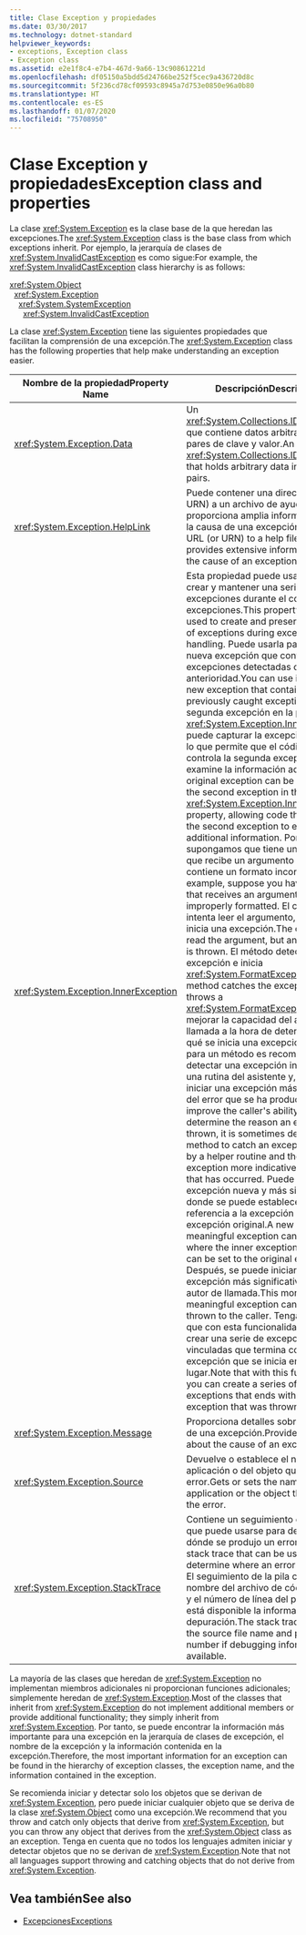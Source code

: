 ```yaml
---
title: Clase Exception y propiedades
ms.date: 03/30/2017
ms.technology: dotnet-standard
helpviewer_keywords:
- exceptions, Exception class
- Exception class
ms.assetid: e2e1f8c4-e7b4-467d-9a66-13c90861221d
ms.openlocfilehash: df05150a5bdd5d24766be252f5cec9a436720d8c
ms.sourcegitcommit: 5f236cd78cf09593c8945a7d753e0850e96a0b80
ms.translationtype: HT
ms.contentlocale: es-ES
ms.lasthandoff: 01/07/2020
ms.locfileid: "75708950"
---
```

# <a name="exception-class-and-properties"></a><span data-ttu-id="44880-102">Clase Exception y propiedades</span><span class="sxs-lookup"><span data-stu-id="44880-102">Exception class and properties</span></span>

<span data-ttu-id="44880-103">La clase <xref:System.Exception> es la clase base de la que heredan las excepciones.</span><span class="sxs-lookup"><span data-stu-id="44880-103">The <xref:System.Exception> class is the base class from which exceptions inherit.</span></span> <span data-ttu-id="44880-104">Por ejemplo, la jerarquía de clases de <xref:System.InvalidCastException> es como sigue:</span><span class="sxs-lookup"><span data-stu-id="44880-104">For example, the <xref:System.InvalidCastException> class hierarchy is as follows:</span></span>

<xref:System.Object>\
&nbsp;&nbsp;<xref:System.Exception>\
&nbsp;&nbsp;&nbsp;&nbsp;<xref:System.SystemException>\
&nbsp;&nbsp;&nbsp;&nbsp;&nbsp;&nbsp;<xref:System.InvalidCastException>

<span data-ttu-id="44880-105">La clase <xref:System.Exception> tiene las siguientes propiedades que facilitan la comprensión de una excepción.</span><span class="sxs-lookup"><span data-stu-id="44880-105">The <xref:System.Exception> class has the following properties that help make understanding an exception easier.</span></span>

| <span data-ttu-id="44880-106">Nombre de la propiedad</span><span class="sxs-lookup"><span data-stu-id="44880-106">Property Name</span></span> | <span data-ttu-id="44880-107">Descripción</span><span class="sxs-lookup"><span data-stu-id="44880-107">Description</span></span> |
| ------------- | ----------- |
| <xref:System.Exception.Data> | <span data-ttu-id="44880-108">Un <xref:System.Collections.IDictionary> que contiene datos arbitrarios en pares de clave y valor.</span><span class="sxs-lookup"><span data-stu-id="44880-108">An <xref:System.Collections.IDictionary> that holds arbitrary data in key-value pairs.</span></span> |
| <xref:System.Exception.HelpLink> | <span data-ttu-id="44880-109">Puede contener una dirección URL (o URN) a un archivo de ayuda que proporciona amplia información sobre la causa de una excepción.</span><span class="sxs-lookup"><span data-stu-id="44880-109">Can hold a URL (or URN) to a help file that provides extensive information about the cause of an exception.</span></span> |
| <xref:System.Exception.InnerException> | <span data-ttu-id="44880-110">Esta propiedad puede usarse para crear y mantener una serie de excepciones durante el control de excepciones.</span><span class="sxs-lookup"><span data-stu-id="44880-110">This property can be used to create and preserve a series of exceptions during exception handling.</span></span> <span data-ttu-id="44880-111">Puede usarla para crear una nueva excepción que contiene excepciones detectadas con anterioridad.</span><span class="sxs-lookup"><span data-stu-id="44880-111">You can use it to create a new exception that contains previously caught exceptions.</span></span> <span data-ttu-id="44880-112">La segunda excepción en la propiedad <xref:System.Exception.InnerException> puede capturar la excepción original, lo que permite que el código que controla la segunda excepción examine la información adicional.</span><span class="sxs-lookup"><span data-stu-id="44880-112">The original exception can be captured by the second exception in the <xref:System.Exception.InnerException> property, allowing code that handles the second exception to examine the additional information.</span></span> <span data-ttu-id="44880-113">Por ejemplo, supongamos que tiene un método que recibe un argumento que contiene un formato incorrecto.</span><span class="sxs-lookup"><span data-stu-id="44880-113">For example, suppose you have a method that receives an argument that's improperly formatted.</span></span>  <span data-ttu-id="44880-114">El código intenta leer el argumento, pero se inicia una excepción.</span><span class="sxs-lookup"><span data-stu-id="44880-114">The code tries to read the argument, but an exception is thrown.</span></span> <span data-ttu-id="44880-115">El método detecta la excepción e inicia <xref:System.FormatException>.</span><span class="sxs-lookup"><span data-stu-id="44880-115">The method catches the exception and throws a <xref:System.FormatException>.</span></span> <span data-ttu-id="44880-116">Para mejorar la capacidad del autor de llamada a la hora de determinar por qué se inicia una excepción, a veces, para un método es recomendable detectar una excepción iniciada por una rutina del asistente y, después, iniciar una excepción más indicativa del error que se ha producido.</span><span class="sxs-lookup"><span data-stu-id="44880-116">To improve the caller's ability to determine the reason an exception is thrown, it is sometimes desirable for a method to catch an exception thrown by a helper routine and then throw an exception more indicative of the error that has occurred.</span></span> <span data-ttu-id="44880-117">Puede crear una excepción nueva y más significativa, donde se puede establecer la referencia a la excepción interna en la excepción original.</span><span class="sxs-lookup"><span data-stu-id="44880-117">A new and more meaningful exception can be created, where the inner exception reference can be set to the original exception.</span></span> <span data-ttu-id="44880-118">Después, se puede iniciar esta excepción más significativa para el autor de llamada.</span><span class="sxs-lookup"><span data-stu-id="44880-118">This more meaningful exception can then be thrown to the caller.</span></span> <span data-ttu-id="44880-119">Tenga en cuenta que con esta funcionalidad, puede crear una serie de excepciones vinculadas que termina con la excepción que se inicia en primer lugar.</span><span class="sxs-lookup"><span data-stu-id="44880-119">Note that with this functionality, you can create a series of linked exceptions that ends with the exception that was thrown first.</span></span> |
| <xref:System.Exception.Message> | <span data-ttu-id="44880-120">Proporciona detalles sobre la causa de una excepción.</span><span class="sxs-lookup"><span data-stu-id="44880-120">Provides details about the cause of an exception.</span></span>
| <xref:System.Exception.Source> | <span data-ttu-id="44880-121">Devuelve o establece el nombre de la aplicación o del objeto que generó el error.</span><span class="sxs-lookup"><span data-stu-id="44880-121">Gets or sets the name of the application or the object that causes the error.</span></span> |
| <xref:System.Exception.StackTrace>| <span data-ttu-id="44880-122">Contiene un seguimiento de la pila que puede usarse para determinar dónde se produjo un error.</span><span class="sxs-lookup"><span data-stu-id="44880-122">Contains a stack trace that can be used to determine where an error occurred.</span></span> <span data-ttu-id="44880-123">El seguimiento de la pila contiene el nombre del archivo de código fuente y el número de línea del programa si está disponible la información de depuración.</span><span class="sxs-lookup"><span data-stu-id="44880-123">The stack trace includes the source file name and program line number if debugging information is available.</span></span> |

<span data-ttu-id="44880-124">La mayoría de las clases que heredan de <xref:System.Exception> no implementan miembros adicionales ni proporcionan funciones adicionales; simplemente heredan de <xref:System.Exception>.</span><span class="sxs-lookup"><span data-stu-id="44880-124">Most of the classes that inherit from <xref:System.Exception> do not implement additional members or provide additional functionality; they simply inherit from <xref:System.Exception>.</span></span> <span data-ttu-id="44880-125">Por tanto, se puede encontrar la información más importante para una excepción en la jerarquía de clases de excepción, el nombre de la excepción y la información contenida en la excepción.</span><span class="sxs-lookup"><span data-stu-id="44880-125">Therefore, the most important information for an exception can be found in the hierarchy of exception classes, the exception name, and the information contained in the exception.</span></span>

<span data-ttu-id="44880-126">Se recomienda iniciar y detectar solo los objetos que se derivan de <xref:System.Exception>, pero puede iniciar cualquier objeto que se deriva de la clase <xref:System.Object> como una excepción.</span><span class="sxs-lookup"><span data-stu-id="44880-126">We recommend that you throw and catch only objects that derive from <xref:System.Exception>, but you can throw any object that derives from the <xref:System.Object> class as an exception.</span></span> <span data-ttu-id="44880-127">Tenga en cuenta que no todos los lenguajes admiten iniciar y detectar objetos que no se derivan de <xref:System.Exception>.</span><span class="sxs-lookup"><span data-stu-id="44880-127">Note that not all languages support throwing and catching objects that do not derive from <xref:System.Exception>.</span></span>
  
## <a name="see-also"></a><span data-ttu-id="44880-128">Vea también</span><span class="sxs-lookup"><span data-stu-id="44880-128">See also</span></span>

- [<span data-ttu-id="44880-129">Excepciones</span><span class="sxs-lookup"><span data-stu-id="44880-129">Exceptions</span></span>](index.md)
